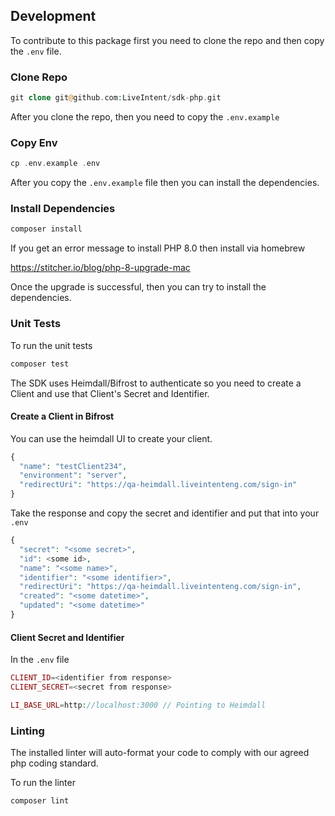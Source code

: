 ## Development

To contribute to this package first you need to clone the repo and then copy the `.env` file.

### Clone Repo
```php
git clone git@github.com:LiveIntent/sdk-php.git
```

After you clone the repo, then you need to copy the `.env.example`

### Copy Env
```php
cp .env.example .env
```

After you copy the `.env.example` file then you can install the dependencies.

### Install Dependencies
```php
composer install
```

If you get an error message to install PHP 8.0 then install via homebrew

https://stitcher.io/blog/php-8-upgrade-mac

Once the upgrade is successful, then you can try to install the dependencies.

### Unit Tests

To run the unit tests

```php
composer test
```

The SDK uses Heimdall/Bifrost to authenticate so you need to create a Client and use that Client's Secret and Identifier. 

#### Create a Client in Bifrost

You can use the heimdall UI to create your client.

```php
{
  "name": "testClient234",
  "environment": "server",
  "redirectUri": "https://qa-heimdall.liveintenteng.com/sign-in"
}
```

Take the response and copy the secret and identifier and put that into your `.env`

```php
{
  "secret": "<some secret>",
  "id": <some id>,
  "name": "<some name>",
  "identifier": "<some identifier>",
  "redirectUri": "https://qa-heimdall.liveintenteng.com/sign-in",
  "created": "<some datetime>",
  "updated": "<some datetime>"
}
```

#### Client Secret and Identifier

In the `.env` file

```php
CLIENT_ID=<identifier from response>
CLIENT_SECRET=<secret from response>

LI_BASE_URL=http://localhost:3000 // Pointing to Heimdall
```


### Linting
The installed linter will auto-format your code to comply with our agreed php coding standard.

To run the linter
```php
composer lint
```



